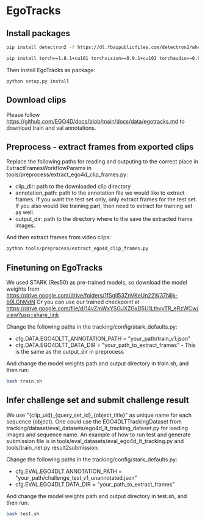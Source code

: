 # EgoTracks 

## Install packages
```sh
pip install detectron2 -f https://dl.fbaipublicfiles.com/detectron2/wheels/cu101/torch1.8/index.html

pip install torch==1.8.1+cu101 torchvision==0.9.1+cu101 torchaudio==0.8.1 -f https://download.pytorch.org/whl/torch_stable.html
```

Then install EgoTracks as package:
```
python setup.py install
```

## Download clips
Please follow https://github.com/EGO4D/docs/blob/main/docs/data/egotracks.md to download train and val annotations.

## Preprocess - extract frames from exported clips
Replace the following paths for reading and outputing to the correct place in ExtractFramesWorkflowParams in tools/preprocess/extract_ego4d_clip_frames.py: 
* clip_dir: path to the downloaded clip directory
* annotation_path: path to the annotation file we would like to extract frames. If you want the test set only, only extract frames for the test set. If you also would like training part, then need to extract for training set as well.
* output_dir: path to the directory where to the save the extracted frame images. 

And then extract frames from video clips:
```sh
python tools/preprocess/extract_ego4d_clip_frames.py 
```

## Finetuning on EgoTracks
We used STARK (Res50) as pre-trained models, so download the model weights from https://drive.google.com/drive/folders/1fSgll53ZnVKeUn22W37Nijk-b9LGhMdN
Or you can use our trained checkpoint at https://drive.google.com/file/d/14vZmWxYSGJXZGxD5U1LthvvTR_eRzWCw/view?usp=share_link

Change the following paths in the tracking/config/stark_defaults.py:
* cfg.DATA.EGO4DLTT_ANNOTATION_PATH = "your_path/train_v1.json"
* cfg.DATA.EGO4DLTT_DATA_DIR = "your_path_to_extract_frames" - This is the same as the output_dir in preprocess

And change the model weights path and output directory in train.sh, and then run:
```sh
bash train.sh
```


## Infer challenge set and submit challenge result
We use "{clip_uid}\_{query_set_id}\_{object_title}" as unique name for each sequence (object). One could use the EGO4DLTTrackingDataset from tracking/dataset/eval_datasets/ego4d_lt_tracking_dataset.py for loading images and sequence name.
An example of how to run test and generate submission file is in tools/eval_datasets/eval_ego4d_lt_tracking.py and tools/train_net.py result2submission.

Change the following paths in the tracking/config/stark_defaults.py:
* cfg.EVAL.EGO4DLT.ANNOTATION_PATH = "your_path/challenge_test_v1_unannotated.json"
* cfg.EVAL.EGO4DLT.DATA_DIR = "your_path_to_extract_frames" 

And change the model weights path and output directory in test.sh, and then run:
```sh
bash test.sh
```


